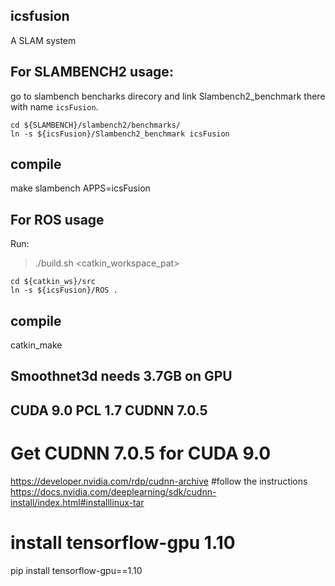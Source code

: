 ## icsfusion

A SLAM system

## For SLAMBENCH2 usage:
go to slambench bencharks direcory and link Slambench2_benchmark there with  name `icsFusion`.

```console
cd ${SLAMBENCH}/slambench2/benchmarks/
ln -s ${icsFusion}/Slambench2_benchmark icsFusion
```

## compile

make slambench APPS=icsFusion

## For ROS usage

Run:
> ./build.sh <catkin_workspace_pat>

```console
cd ${catkin_ws}/src
ln -s ${icsFusion}/ROS .
```
## compile

catkin_make

## Smoothnet3d needs 3.7GB on GPU
## CUDA 9.0 PCL 1.7 CUDNN 7.0.5
# Get CUDNN 7.0.5 for CUDA 9.0
https://developer.nvidia.com/rdp/cudnn-archive
#follow the instructions 
https://docs.nvidia.com/deeplearning/sdk/cudnn-install/index.html#installlinux-tar

# install tensorflow-gpu 1.10
pip install tensorflow-gpu==1.10
